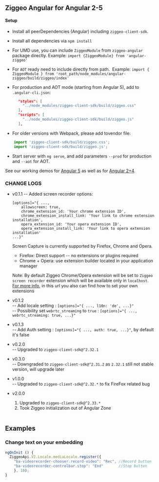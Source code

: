 ## Ziggeo Angular for Angular 2-5

#### Setup
- Install all peerDependencies (Angular) including `ziggeo-client-sdk`.
- Install all dependencies via `npm install`
- For UMD use, you can include `ZiggeoModule` from `ziggeo-angular` package directly.
  Example: `import {ZiggeoModule} from 'angular-ziggeo'`
- For `AOT` ready need to include directly from path.
  Example: `import { ZiggeoModule } from 'root_path/node_modules/angular-ziggeo/build/ziggeo/index'`

- For production and AOT mode (starting from Angular 5), add to `.angular-cli.json`:
```json
      "styles": [
        "../node_modules/ziggeo-client-sdk/build/ziggeo.css"
      ],
      "scripts": [
        "../node_modules/ziggeo-client-sdk/build/ziggeo.js"
      ],
```
- For older versions with Webpack, please add tovendor file:
```js
    import 'ziggeo-client-sdk/build/ziggeo.css';
    import 'ziggeo-client-sdk/build/ziggeo.js';
```
- Start server with `ng serve`, and add parameters `--prod` for production and `--aot` for AOT.

See our working demos for [Angular 5](https://github.com/Ziggeo/angular-ziggeo-demo) as well as for
[Angular 2+4](https://github.com/Ziggeo/angular2-ziggeo-demo).

### CHANGE LOGS
- v0.1.1
    -- Added screen recorder options:
    ```
    [options]="{ ...,
        allowscreen: true,
        chrome_extension_id: 'Your chrome extension ID',
        chrome_extension_install_link: 'Your link to chrome extension installation',
        opera_extension_id: 'Your opera extension ID',
        opera_extension_install_link: 'Your link to opera extension installation'
    ...}"
    ```

    Screen Capture is currently supported by Firefox, Chrome and Opera. <br/>
    - Firefox: Direct support -- no extensions or plugins required <br/>
    - Chrome + Opera: use extension builder located in your application manager <br/>

    Note: By default Ziggeo Chrome/Opera extension will be set to `Ziggeo screen recorder` extension which will be available only in `localhost`. <br/>
    [For more info](https://ziggeo.com/features/screen-recording), in this url you also can find how to set your own extensions <br/>

- v0.1.2 <br/>
    -- Add locale setting : `[options]="{ ..., l10n: 'de', ...}"` <br/>
    -- Possibility set `webrtc_streaming` to `true` : `[options]="{ ..., webrtc_streaming: true, ...}"`

- v0.1.3 <br/>
    -- Add Auth setting : `[options]="{ ..., auth: true, ...}"`, by default it's false <br/>

- v0.2.0 <br/>
    -- Upgraded to `ziggeo-client-sdk@^2.32.1` <br/>

- v0.3.0 <br/>
    -- Downgraded to `ziggeo-client-sdk@^2.31.2` as `2.32.1` still not stable version, will upgrade later <br/>

- v1.0.0 <br/>
    -- Upgraded to `ziggeo-client-sdk@^2.32.*` to fix FireFox related bug <br/>

- v2.0.0 <br/>
    1. Upgraded to `ziggeo-client-sdk@^2.33.*` <br/>
    2. Took Ziggeo initialization out of Angular Zone
    <br/>

## Examples

### Change text on your embedding
```js
ngOnInit () {
  ZiggeoApi.V2.Locale.mediaLocale.register({
    "ba-videorecorder-chooser.record-video": "Rec", //Record button
    "ba-videorecorder-controlbar.stop": "End"       //Stop button
    }, 10);
}
```
